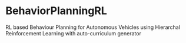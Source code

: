 # BehaviorPlanningRL
RL based Behaviour Planning for Autonomous Vehicles using Hierarchal Reinforcement Learning with auto-curriculum generator
